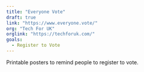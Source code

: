 ```yaml
---
title: "Everyone Vote"
draft: true
link: "https://www.everyone.vote/"
org: "Tech For UK"
orglink: "https://techforuk.com/"
goals:
  - Register to Vote
---
```


Printable posters to remind people to register to vote.

<!--more-->
